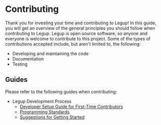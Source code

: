 # Contributing

Thank you for investing your time and contributing to Legup! In this guide, you will get an overview of the general
principles you should follow when contributing to Legup. Legup is open source software, so anyone and everyone is
welcome to contribute to this project. Some of the types of contributions accepted include, but aren't limited to, the
following:

- Developing and maintaining the code
- Documentation
- Testing

## Guides

Please refer to the following guides when contributing:

- Legup Development Process
    - [Developer Setup Guide for First-Time Contributors](https://github.com/Bram-Hub/Legup/wiki/Developer-Setup-Guide)
    - [Programming Standards](https://github.com/Bram-Hub/Legup/wiki/Our-Programming-Standards)
    - [Suggestions for Getting Started](https://github.com/Bram-Hub/Legup/wiki/Some-Pointers-for-Getting-Started)
